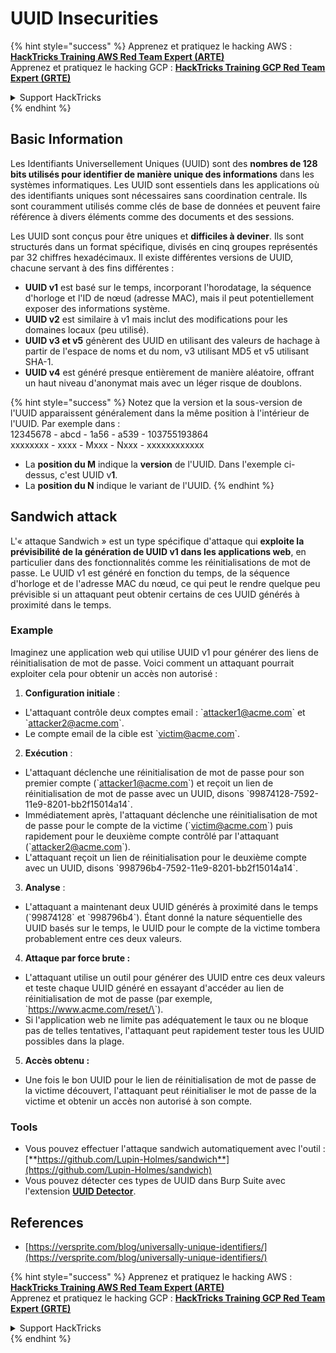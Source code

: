 # UUID Insecurities

{% hint style="success" %}
Apprenez et pratiquez le hacking AWS :<img src="/.gitbook/assets/arte.png" alt="" data-size="line">[**HackTricks Training AWS Red Team Expert (ARTE)**](https://training.hacktricks.xyz/courses/arte)<img src="/.gitbook/assets/arte.png" alt="" data-size="line">\
Apprenez et pratiquez le hacking GCP : <img src="/.gitbook/assets/grte.png" alt="" data-size="line">[**HackTricks Training GCP Red Team Expert (GRTE)**<img src="/.gitbook/assets/grte.png" alt="" data-size="line">](https://training.hacktricks.xyz/courses/grte)

<details>

<summary>Support HackTricks</summary>

* Consultez les [**plans d'abonnement**](https://github.com/sponsors/carlospolop)!
* **Rejoignez le** 💬 [**groupe Discord**](https://discord.gg/hRep4RUj7f) ou le [**groupe telegram**](https://t.me/peass) ou **suivez** nous sur **Twitter** 🐦 [**@hacktricks\_live**](https://twitter.com/hacktricks\_live)**.**
* **Partagez des astuces de hacking en soumettant des PRs aux** [**HackTricks**](https://github.com/carlospolop/hacktricks) et [**HackTricks Cloud**](https://github.com/carlospolop/hacktricks-cloud) dépôts github.

</details>
{% endhint %}

## Basic Information

Les Identifiants Universellement Uniques (UUID) sont des **nombres de 128 bits utilisés pour identifier de manière unique des informations** dans les systèmes informatiques. Les UUID sont essentiels dans les applications où des identifiants uniques sont nécessaires sans coordination centrale. Ils sont couramment utilisés comme clés de base de données et peuvent faire référence à divers éléments comme des documents et des sessions.

Les UUID sont conçus pour être uniques et **difficiles à deviner**. Ils sont structurés dans un format spécifique, divisés en cinq groupes représentés par 32 chiffres hexadécimaux. Il existe différentes versions de UUID, chacune servant à des fins différentes :

* **UUID v1** est basé sur le temps, incorporant l'horodatage, la séquence d'horloge et l'ID de nœud (adresse MAC), mais il peut potentiellement exposer des informations système.
* **UUID v2** est similaire à v1 mais inclut des modifications pour les domaines locaux (peu utilisé).
* **UUID v3 et v5** génèrent des UUID en utilisant des valeurs de hachage à partir de l'espace de noms et du nom, v3 utilisant MD5 et v5 utilisant SHA-1.
* **UUID v4** est généré presque entièrement de manière aléatoire, offrant un haut niveau d'anonymat mais avec un léger risque de doublons.

{% hint style="success" %}
Notez que la version et la sous-version de l'UUID apparaissent généralement dans la même position à l'intérieur de l'UUID. Par exemple dans :\
12345678 - abcd - 1a56 - a539 - 103755193864\
xxxxxxxx  - xxxx - Mxxx - Nxxx - xxxxxxxxxxxx

* La **position du M** indique la **version** de l'UUID. Dans l'exemple ci-dessus, c'est UUID v**1**.
* La **position du N** indique le variant de l'UUID.
{% endhint %}

## Sandwich attack

L'« attaque Sandwich » est un type spécifique d'attaque qui **exploite la prévisibilité de la génération de UUID v1 dans les applications web**, en particulier dans des fonctionnalités comme les réinitialisations de mot de passe. Le UUID v1 est généré en fonction du temps, de la séquence d'horloge et de l'adresse MAC du nœud, ce qui peut le rendre quelque peu prévisible si un attaquant peut obtenir certains de ces UUID générés à proximité dans le temps.

### Example

Imaginez une application web qui utilise UUID v1 pour générer des liens de réinitialisation de mot de passe. Voici comment un attaquant pourrait exploiter cela pour obtenir un accès non autorisé :

1. **Configuration initiale** :

* L'attaquant contrôle deux comptes email : \`attacker1@acme.com\` et \`attacker2@acme.com\`.
* Le compte email de la cible est \`victim@acme.com\`.

2. **Exécution** :

* L'attaquant déclenche une réinitialisation de mot de passe pour son premier compte (\`attacker1@acme.com\`) et reçoit un lien de réinitialisation de mot de passe avec un UUID, disons \`99874128-7592-11e9-8201-bb2f15014a14\`.
* Immédiatement après, l'attaquant déclenche une réinitialisation de mot de passe pour le compte de la victime (\`victim@acme.com\`) puis rapidement pour le deuxième compte contrôlé par l'attaquant (\`attacker2@acme.com\`).
* L'attaquant reçoit un lien de réinitialisation pour le deuxième compte avec un UUID, disons \`998796b4-7592-11e9-8201-bb2f15014a14\`.

3. **Analyse** :

* L'attaquant a maintenant deux UUID générés à proximité dans le temps (\`99874128\` et \`998796b4\`). Étant donné la nature séquentielle des UUID basés sur le temps, le UUID pour le compte de la victime tombera probablement entre ces deux valeurs.

4. **Attaque par force brute :**

* L'attaquant utilise un outil pour générer des UUID entre ces deux valeurs et teste chaque UUID généré en essayant d'accéder au lien de réinitialisation de mot de passe (par exemple, \`https://www.acme.com/reset/\<generated-UUID>\`).
* Si l'application web ne limite pas adéquatement le taux ou ne bloque pas de telles tentatives, l'attaquant peut rapidement tester tous les UUID possibles dans la plage.

5. **Accès obtenu :**

* Une fois le bon UUID pour le lien de réinitialisation de mot de passe de la victime découvert, l'attaquant peut réinitialiser le mot de passe de la victime et obtenir un accès non autorisé à son compte.

### Tools

* Vous pouvez effectuer l'attaque sandwich automatiquement avec l'outil : [**https://github.com/Lupin-Holmes/sandwich**](https://github.com/Lupin-Holmes/sandwich)
* Vous pouvez détecter ces types de UUID dans Burp Suite avec l'extension [**UUID Detector**](https://portswigger.net/bappstore/65f32f209a72480ea5f1a0dac4f38248).

## References

* [https://versprite.com/blog/universally-unique-identifiers/](https://versprite.com/blog/universally-unique-identifiers/)

{% hint style="success" %}
Apprenez et pratiquez le hacking AWS :<img src="/.gitbook/assets/arte.png" alt="" data-size="line">[**HackTricks Training AWS Red Team Expert (ARTE)**](https://training.hacktricks.xyz/courses/arte)<img src="/.gitbook/assets/arte.png" alt="" data-size="line">\
Apprenez et pratiquez le hacking GCP : <img src="/.gitbook/assets/grte.png" alt="" data-size="line">[**HackTricks Training GCP Red Team Expert (GRTE)**<img src="/.gitbook/assets/grte.png" alt="" data-size="line">](https://training.hacktricks.xyz/courses/grte)

<details>

<summary>Support HackTricks</summary>

* Consultez les [**plans d'abonnement**](https://github.com/sponsors/carlospolop)!
* **Rejoignez le** 💬 [**groupe Discord**](https://discord.gg/hRep4RUj7f) ou le [**groupe telegram**](https://t.me/peass) ou **suivez** nous sur **Twitter** 🐦 [**@hacktricks\_live**](https://twitter.com/hacktricks\_live)**.**
* **Partagez des astuces de hacking en soumettant des PRs aux** [**HackTricks**](https://github.com/carlospolop/hacktricks) et [**HackTricks Cloud**](https://github.com/carlospolop/hacktricks-cloud) dépôts github.

</details>
{% endhint %}
